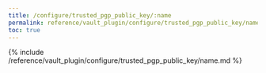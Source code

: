 ```yaml
---
title: /configure/trusted_pgp_public_key/:name
permalink: reference/vault_plugin/configure/trusted_pgp_public_key/name.html
toc: true
---
```


{% include /reference/vault_plugin/configure/trusted_pgp_public_key/name.md %}
